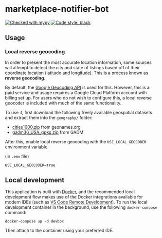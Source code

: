 # marketplace-notifier-bot

[![Checked with mypy](https://img.shields.io/badge/mypy-checked-blue.svg)](http://mypy-lang.org/)
[![Code style: black](https://img.shields.io/badge/code%20style-black-000000.svg)](https://github.com/psf/black)


## Usage

### Local reverse geocoding

In order to present the most accurate location information, some sources will attempt to detect the city and state of listings based off of their coordinate location (latitude and longitude). This is a process known as **reverse geocoding**.

By default, the [Google Geocoding API](https://developers.google.com/maps/documentation/geocoding/overview) is used for this. However, this is a paid service and usage requires a Google Cloud Platform account with billing set up. For users who do not wish to configure this, a local reverse geocoder is included with much of the same functionality.

To use it, first download the following freely available geospatial datasets and extract them into the `geography/` folder:

- [cities1000.zip](http://download.geonames.org/export/dump/cities1000.zip) from geonames.org
- [gadm36_USA_gpkg.zip](https://biogeo.ucdavis.edu/data/gadm3.6/gpkg/gadm36_USA_gpkg.zip) from GADM

After this, enable local reverse geocoding with the `USE_LOCAL_GEOCODER` environment variable.

(in `.env` file)
```
USE_LOCAL_GEOCODER=true
```


## Local development

This application is built with [Docker](https://www.docker.com/), and the recommended local development flow makes use of the Docker integrations available for modern IDEs (such as [VS Code Remote Development](https://code.visualstudio.com/docs/remote/remote-overview)). To run the local development container in the background, use the following `docker-compose` command:

```
docker-compose up -d devbox
```

Then attach to the container using your preferred IDE.
